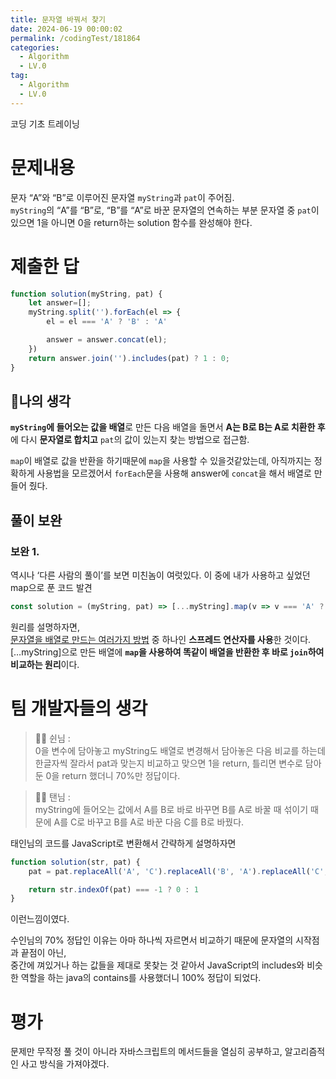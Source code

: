 ```yaml
---
title: 문자열 바꿔서 찾기
date: 2024-06-19 00:00:02
permalink: /codingTest/181864
categories:
  - Algorithm
  - LV.0
tag:
  - Algorithm
  - LV.0
---
```


코딩 기초 트레이닝

# 문제내용
문자 “A”와 “B”로 이루어진 문자열 `myString`과 `pat`이 주어짐.<br/>
`myString`의 “A”를 “B”로, “B”를 “A”로 바꾼 문자열의 연속하는 부분 문자열 중 `pat`이 있으면 1을 아니면 0을 
return하는 solution 함수를 완성해야 한다.

# 제출한 답
```javascript
function solution(myString, pat) {
    let answer=[];
    myString.split('').forEach(el => {
        el = el === 'A' ? 'B' : 'A'

        answer = answer.concat(el);
    })
    return answer.join('').includes(pat) ? 1 : 0;
}
```

## 🚩나의 생각
**`myString`에 들어오는 값을 배열**로 만든 다음 배열을 돌면서 **A는 B로 B는 A로 치환한 후**에
다시 **문자열로 합치고** `pat`의 값이 있는지 찾는 방법으로 접근함.

`map`이 배열로 값을 반환을 하기때문에 `map`을 사용할 수 있을것같았는데, 아직까지는 정확하게 사용법을 모르겠어서 
`forEach`문을 사용해 answer에 `concat`을 해서 배열로 만들어 줬다.

## 풀이 보완
### 보완 1.
역시나 ‘다른 사람의 풀이’를 보면 미친놈이 여럿있다. 이 중에 내가 사용하고 싶었던 map으로 푼 코드 발견
```javascript
const solution = (myString, pat) => [...myString].map(v => v === 'A' ? 'B' : 'A').join('').includes(pat) ? 1 : 0;
```
원리를 설명하자면,<br/>
[문자열을 배열로 만드는 여러가지 방법](https://velog.io/@sunohvoiin/JavaScript-문자열을-배열로-변환하는-3가지-방법-convert-string-to-array) 중 하나인 **스프레드 연산자를 사용**한 것이다.<br/>
[…myString]으로 만든 배열에 **`map`을 사용하여 똑같이 배열을 반환한 후 바로 `join`하여 비교하는 원리**이다.

# 팀 개발자들의 생각

> 👩‍💻 쉰님 :<br/>
0을 변수에 담아놓고 myString도 배열로 변경해서 담아놓은 다음 비교를 하는데 한글자씩 잘라서 
pat과 맞는지 비교하고 맞으면 1을 return, 틀리면 변수로 담아둔 0을 return 했더니 70%만 정답이다.

> 👨‍💻 탠님 :<br/>
myString에 들어오는 값에서 A를 B로 바로 바꾸면 B를 A로 바꿀 때 섞이기 때문에 A를 C로 바꾸고 B를 A로 바꾼 다음 C를 B로 바꿨다.

태인님의 코드를 JavaScript로 변환해서 간략하게 설명하자면<br/>
```javascript
function solution(str, pat) {
    pat = pat.replaceAll('A', 'C').replaceAll('B', 'A').replaceAll('C', 'B')

    return str.indexOf(pat) === -1 ? 0 : 1
}
```
이런느낌이였다.

수인님의 70% 정답인 이유는 아마 하나씩 자르면서 비교하기 때문에 문자열의 시작점과 끝점이 아닌,<br/>
중간에 껴있거나 하는 값들을 제대로 못찾는 것 같아서 JavaScript의 includes와 비슷한 역할을 하는
java의 contains를 사용했더니 100% 정답이 되었다.

# 평가
문제만 무작정 풀 것이 아니라 자바스크립트의 메서드들을 열심히 공부하고, 알고리즘적인 사고 방식을 가져야겠다.